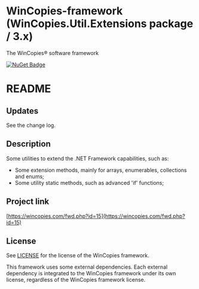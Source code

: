﻿WinCopies-framework (WinCopies.Util.Extensions package / 3.x)
=============================================================

The WinCopies® software framework

[![NuGet Badge](https://buildstats.info/nuget/WinCopies.Util.Extensions)](https://www.nuget.org/packages/WinCopies.Util.Extensions/)

README
======

Updates
-------

See the change log.

Description
-----------

Some utilities to extend the .NET Framework capabilities, such as:

- Some extension methods, mainly for arrays, enumerables, collections and enums;
- Some utility static methods, such as advanced 'if' functions;

Project link
------------

[https://wincopies.com/fwd.php?id=15](https://wincopies.com/fwd.php?id=15)

License
-------

See [LICENSE](https://wincopies.com/fwd.php?id=16) for the license of the WinCopies framework.

This framework uses some external dependencies. Each external dependency is integrated to the WinCopies framework under its own license, regardless of the WinCopies framework license.